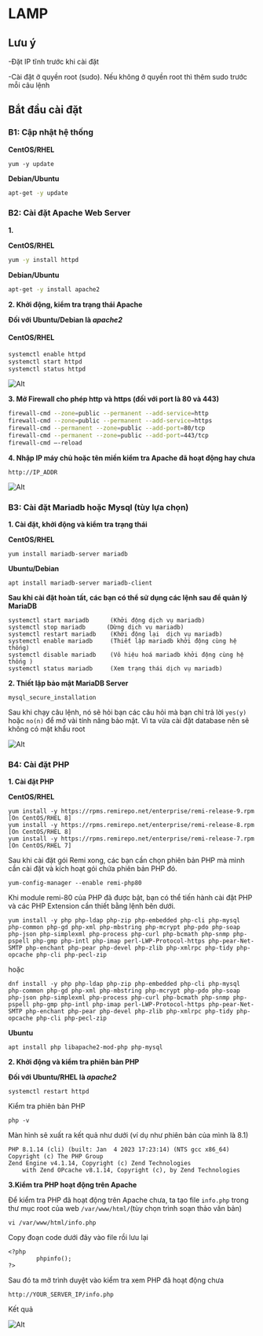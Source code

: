 
# LAMP

## Lưu ý
-Đặt IP tĩnh trước khi cài đặt

-Cài đặt ở quyền root (sudo). Nếu không ở quyền root thì thêm sudo trước mỗi câu lệnh

## Bắt đầu cài đặt

### B1: Cập nhật hệ thống

**CentOS/RHEL**

```
yum -y update
```

**Debian/Ubuntu**

```bash
apt-get -y update
```

### B2: Cài đặt Apache Web Server
**1.**

**CentOS/RHEL**

```bash
yum -y install httpd
```

**Debian/Ubuntu**

```bash
apt-get -y install apache2
```

**2. Khởi động, kiểm tra trạng thái Apache**

   **Đối với Ubuntu/Debian là *apache2***

#### CentOS/RHEL

```bash
systemctl enable httpd
systemctl start httpd
systemctl status httpd
```

![Alt](https://www.tecmint.com/wp-content/uploads/2015/10/check-if-apache2-service-is-running.png)

**3. Mở Firewall cho phép http và https (đối với port là 80 và 443)**

```bash
firewall-cmd --zone=public --permanent --add-service=http
firewall-cmd --zone=public --permanent --add-service=https
firewall-cmd --permanent --zone=public --add-port=80/tcp
firewall-cmd --permanent --zone=public --add-port=443/tcp
firewall-cmd –-reload
```
**4. Nhập IP máy chủ hoặc tên miền kiểm tra Apache đã hoạt động hay chưa**
```
http://IP_ADDR
```
![Alt](https://img001.prntscr.com/file/img001/slskComuRhm4kYmHONN53A.png)

### B3: Cài đặt Mariadb hoặc Mysql (tùy lựa chọn)
**1. Cài đặt, khởi động và kiểm tra trạng thái**

**CentOS/RHEL**
```
yum install mariadb-server mariadb
```
**Ubuntu/Debian**
```
apt install mariadb-server mariadb-client
```
**Sau khi cài đặt hoàn tất, các bạn có thể sử dụng các lệnh sau để quản lý MariaDB**
```
systemctl start mariadb      (Khởi động dịch vụ mariadb)
systemctl stop mariadb      (Dừng dịch vụ mariadb)
systemctl restart mariadb    (Khởi động lại  dịch vụ mariadb)
systemctl enable mariadb     (Thiết lập mariadb khởi động cùng hệ thống)
systemctl disable mariadb    (Vô hiệu hoá mariadb khởi động cùng hệ thống )
systemctl status mariadb     (Xem trạng thái dịch vụ mariadb)
```
**2. Thiết lập bảo mật MariaDB Server**

```
mysql_secure_installation
```

Sau khi chạy câu lệnh, nó sẽ hỏi bạn các câu hỏi mà bạn chỉ trả lời `yes(y)` hoặc `no(n)` để mở vài tính năng bảo mật. Vì ta vừa cài đặt database nên sẽ không có mật khẩu root

![Alt](https://www.tecmint.com/wp-content/uploads/2015/10/secure-mariadb-deployment.png)

### B4: Cài đặt PHP

**1. Cài đặt PHP**

**CentOS/RHEL**

```
yum install -y https://rpms.remirepo.net/enterprise/remi-release-9.rpm  [On CentOS/RHEL 8]
yum install -y https://rpms.remirepo.net/enterprise/remi-release-8.rpm  [On CentOS/RHEL 8]
yum install -y https://rpms.remirepo.net/enterprise/remi-release-7.rpm  [On CentOS/RHEL 7]
```

Sau khi cài đặt gói Remi xong, các bạn cần chọn phiên bản PHP mà mình cần cài đặt và kích hoạt gói chứa phiên bản PHP đó.

```
yum-config-manager --enable remi-php80
```

Khi module remi-80 của PHP đã được bật, bạn có thể tiến hành cài đặt PHP và các PHP Extension cần thiết bằng lệnh bên dưới.

```
yum install -y php php-ldap php-zip php-embedded php-cli php-mysql php-common php-gd php-xml php-mbstring php-mcrypt php-pdo php-soap php-json php-simplexml php-process php-curl php-bcmath php-snmp php-pspell php-gmp php-intl php-imap perl-LWP-Protocol-https php-pear-Net-SMTP php-enchant php-pear php-devel php-zlib php-xmlrpc php-tidy php-opcache php-cli php-pecl-zip
```

hoặc

```
dnf install -y php php-ldap php-zip php-embedded php-cli php-mysql php-common php-gd php-xml php-mbstring php-mcrypt php-pdo php-soap php-json php-simplexml php-process php-curl php-bcmath php-snmp php-pspell php-gmp php-intl php-imap perl-LWP-Protocol-https php-pear-Net-SMTP php-enchant php-pear php-devel php-zlib php-xmlrpc php-tidy php-opcache php-cli php-pecl-zip 
```

**Ubuntu**

```
apt install php libapache2-mod-php php-mysql
```

**2. Khởi động và kiểm tra phiên bản PHP**

**Đối với Ubuntu/RHEL là *apache2***

```
systemctl restart httpd
```

Kiểm tra phiên bản PHP
```
php -v
```

Màn hình sẽ xuất ra kết quả như dưới (ví dụ như phiên bản của mình là 8.1)

```
PHP 8.1.14 (cli) (built: Jan  4 2023 17:23:14) (NTS gcc x86_64)
Copyright (c) The PHP Group
Zend Engine v4.1.14, Copyright (c) Zend Technologies
    with Zend OPcache v8.1.14, Copyright (c), by Zend Technologies
```

**3.Kiểm tra PHP hoạt động trên Apache**

Để kiểm tra PHP đã hoạt động trên Apache chưa, ta tạo file `info.php` trong thư mục root của web `/var/www/html/`(tùy chọn trình soạn thảo văn bản)

```
vi /var/www/html/info.php
```

Copy đoạn code dưới đây vào file rồi lưu lại

```
<?php
        phpinfo();
?>
```
Sau đó ta mở trình duyệt vào kiểm tra xem PHP đã hoạt động chưa

```
http://YOUR_SERVER_IP/info.php
```

Kết quả

![Alt](https://img001.prntscr.com/file/img001/0IZn0X0bQYCR0uTdH8Gn8Q.png)
